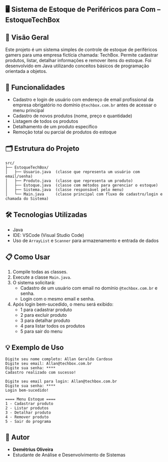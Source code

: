## 🖥️ Sistema de Estoque de Periféricos para Com – EstoqueTechBox

## 📄 Visão Geral
Este projeto é um sistema simples de controle de estoque de periféricos gamers para uma empresa fictícia chamada: TechBox. Permite cadastrar produtos, listar, detalhar informações e remover itens do estoque. Foi desenvolvido em Java utilizando conceitos básicos de programação orientada a objetos.

## 🚀 Funcionalidades
- Cadastro e login de usuário com endereço de email profissional da empresa obrigatório no domínio `@techbox.com.br` antes de acessar o menu principal
- Cadastro de novos produtos (nome, preço e quantidade)
- Listagem de todos os produtos
- Detalhamento de um produto específico
- Remoção total ou parcial de produtos do estoque


## 🗂️ Estrutura do Projeto
```
src/
├── EstoqueTechBox/
│   ├── Usuario.java  (classe que representa um usuário com email/senha)
│   ├── Produto.java  (classe que representa um produto)
│   ├── Estoque.java  (classe com métodos para gerenciar o estoque)
│   ├── Sistema.java  (classe responsável pelo menu)
│   └── Main.java     (classe principal com fluxo de cadastro/login e chamada do Sistema)
```

## 🛠️ Tecnologias Utilizadas
- Java 
- IDE: VSCode (Visual Studio Code)
- Uso de `ArrayList` e `Scanner` para armazenamento e entrada de dados

## 📋 Como Usar
1. Compile todas as classes.
2. Execute a classe `Main.java`.
3. O sistema solicitará:
   - Cadastro de um usuário com email no domínio `@techbox.com.br` e senha.
   - Login com o mesmo email e senha.
4. Após login bem-sucedido, o menu será exibido:
   - 1 para cadastrar produto
   - 2 para excluir produto
   - 3 para detalhar produto
   - 4 para listar todos os produtos
   - 5 para sair do menu

## 💡 Exemplo de Uso
```
Digite seu nome completo: Allan Geraldo Cardoso
Digite seu email: Allan@techbox.com.br
Digite sua senha: ****
Cadastro realizado com sucesso!

Digite seu email para login: Allan@techbox.com.br
Digite sua senha: ****
Login bem-sucedido!

==== Menu Estoque ====
1 - Cadastrar produto
2 - Listar produtos
3 - Detalhar produto
4 - Remover produto
5 - Sair do programa
```

## 👤 Autor
- **Demétrius Oliveira**
- Estudante de Análise e Desenvolvimento de Sistemas
